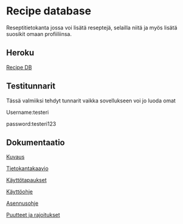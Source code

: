 # Recipe database

Reseptitietokanta jossa voi lisätä reseptejä, selailla niitä ja myös lisätä suosikit omaan profiiliinsa.

## Heroku

[Recipe DB](https://tsoha-recipe-db-pate.herokuapp.com/recipes)

## Testitunnarit

Tässä valmiiksi tehdyt tunnarit vaikka sovellukseen voi jo luoda omat

Username:testeri

password:testeri123


## Dokumentaatio

[Kuvaus](https://github.com/silmish/Project-recipe/blob/master/documentation/kuvaus.md)

[Tietokantakaavio](https://github.com/silmish/Project-recipe/blob/master/documentation/Tietokantakaavio.jpg)

[Käyttötapaukset](https://github.com/silmish/Project-recipe/blob/master/documentation/kayttotapaukset.md)

[Käyttöohje](https://github.com/silmish/Project-recipe/blob/master/documentation/kayttoohje.md)

[Asennusohje](https://github.com/silmish/Project-recipe/blob/master/documentation/asennusohje.md)

[Puutteet ja rajoitukset](https://github.com/silmish/Project-recipe/blob/master/documentation/puutteet.md)

